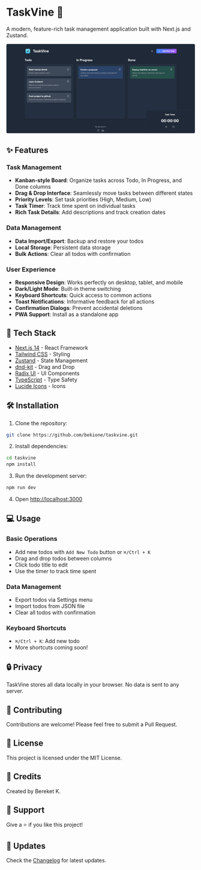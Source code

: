 # TaskVine 🌿

A modern, feature-rich task management application built with Next.js and Zustand.

![TaskVine App Screenshot](public/screenshot.png)

## ✨ Features

### Task Management
- **Kanban-style Board**: Organize tasks across Todo, In Progress, and Done columns
- **Drag & Drop Interface**: Seamlessly move tasks between different states
- **Priority Levels**: Set task priorities (High, Medium, Low)
- **Task Timer**: Track time spent on individual tasks
- **Rich Task Details**: Add descriptions and track creation dates

### Data Management
- **Data Import/Export**: Backup and restore your todos
- **Local Storage**: Persistent data storage
- **Bulk Actions**: Clear all todos with confirmation

### User Experience
- **Responsive Design**: Works perfectly on desktop, tablet, and mobile
- **Dark/Light Mode**: Built-in theme switching
- **Keyboard Shortcuts**: Quick access to common actions
- **Toast Notifications**: Informative feedback for all actions
- **Confirmation Dialogs**: Prevent accidental deletions
- **PWA Support**: Install as a standalone app

## 🚀 Tech Stack

- [Next.js 14](https://nextjs.org/) - React Framework
- [Tailwind CSS](https://tailwindcss.com/) - Styling
- [Zustand](https://zustand-demo.pmnd.rs/) - State Management
- [dnd-kit](https://dndkit.com/) - Drag and Drop
- [Radix UI](https://www.radix-ui.com/) - UI Components
- [TypeScript](https://www.typescriptlang.org/) - Type Safety
- [Lucide Icons](https://lucide.dev/) - Icons

## 🛠️ Installation

1. Clone the repository:
```bash
git clone https://github.com/bekione/taskvine.git
```

2. Install dependencies:
```bash
cd taskvine
npm install
```

3. Run the development server:
```bash
npm run dev
```

4. Open [http://localhost:3000](http://localhost:3000)

## 💻 Usage

### Basic Operations
- Add new todos with `Add New Todo` button or `⌘/Ctrl + K`
- Drag and drop todos between columns
- Click todo title to edit
- Use the timer to track time spent

### Data Management
- Export todos via Settings menu
- Import todos from JSON file
- Clear all todos with confirmation

### Keyboard Shortcuts
- `⌘/Ctrl + K`: Add new todo
- More shortcuts coming soon!

## 🔒 Privacy

TaskVine stores all data locally in your browser. No data is sent to any server.

## 🤝 Contributing

Contributions are welcome! Please feel free to submit a Pull Request.

## 📜 License

This project is licensed under the MIT License.

## 👏 Credits

Created by Bereket K.

## 🌟 Support

Give a ⭐️ if you like this project!

## 🔄 Updates

Check the [Changelog](CHANGELOG.md) for latest updates.
